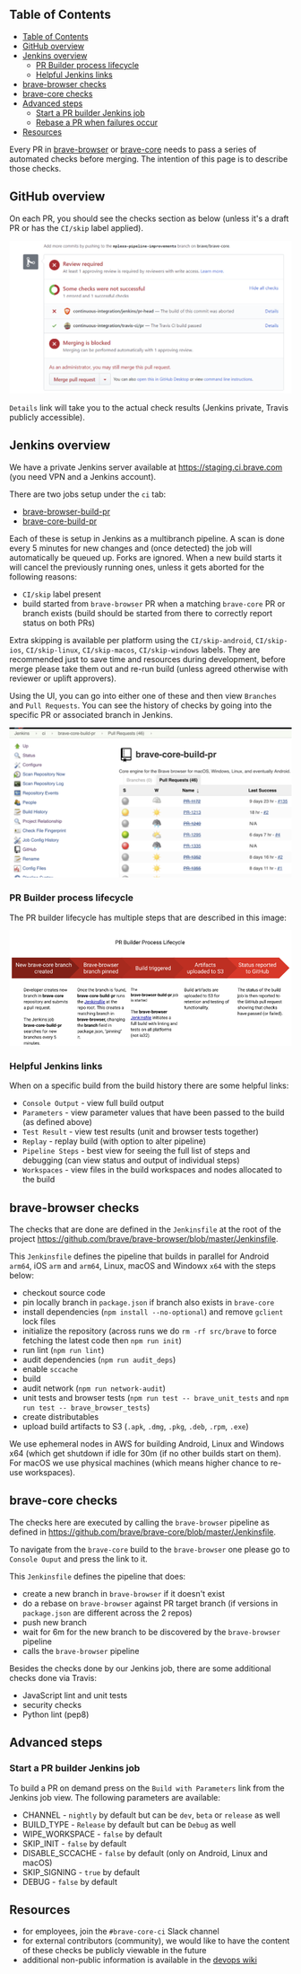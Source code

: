 ## Table of Contents
<!-- TOC -->

- [Table of Contents](#table-of-contents)
- [GitHub overview](#github-overview)
- [Jenkins overview](#jenkins-overview)
  - [PR Builder process lifecycle](#pr-builder-process-lifecycle)
  - [Helpful Jenkins links](#helpful-jenkins-links)
- [brave-browser checks](#brave-browser-checks)
- [brave-core checks](#brave-core-checks)
- [Advanced steps](#advanced-steps)
  - [Start a PR builder Jenkins job](#start-a-pr-builder-jenkins-job)
  - [Rebase a PR when failures occur](#rebase-a-pr-when-failures-occur)
- [Resources](#resources)

<!-- /TOC -->

Every PR in [brave-browser](https://github.com/brave/brave-browser) or [brave-core](https://github.com/brave/brave-core) needs to pass a series of automated checks before merging. The intention of this page is to describe those checks.

## GitHub overview
On each PR, you should see the checks section as below (unless it's a draft PR or has the `CI/skip` label applied).

![GitHub checks section](images/github-checks.png)

`Details` link will take you to the actual check results (Jenkins private, Travis publicly accessible).

## Jenkins overview
We have a private Jenkins server available at https://staging.ci.brave.com (you need VPN and a Jenkins account).

There are two jobs setup under the `ci` tab:
- [brave-browser-build-pr](https://staging.ci.brave.com/view/ci/job/brave-browser-build-pr)
- [brave-core-build-pr](https://staging.ci.brave.com/view/ci/job/brave-core-build-pr)

Each of these is setup in Jenkins as a multibranch pipeline. A scan is done every 5 minutes for new changes and (once detected) the job will automatically be queued up. Forks are ignored. When a new build starts it will cancel the previously running ones, unless it gets aborted for the following reasons:
- `CI/skip` label present
- build started from `brave-browser` PR when a matching `brave-core` PR or branch exists (build should be started from there to correctly report status on both PRs)

Extra skipping is available per platform using the `CI/skip-android`, `CI/skip-ios`, `CI/skip-linux`, `CI/skip-macos`, `CI/skip-windows` labels. They are recommended just to save time and resources during development, before merge please take them out and re-run build (unless agreed otherwise with reviewer or uplift approvers).

Using the UI, you can go into either one of these and then view `Branches` and `Pull Requests`. You can see the history of checks by going into the specific PR or associated branch in Jenkins.

![Brave Core PR builder jobs in Jenkins](images/jenkins-jobs.png)

### PR Builder process lifecycle

The PR builder lifecycle has multiple steps that are described in this image:

![PR builder process lifecycle](images/pr-builder-process.png)

### Helpful Jenkins links

When on a specific build from the build history there are some helpful links:
- `Console Output` - view full build output
- `Parameters` - view parameter values that have been passed to the build (as defined above)
- `Test Result` - view test results (unit and browser tests together)
- `Replay` - replay build (with option to alter pipeline)
- `Pipeline Steps` - best view for seeing the full list of steps and debugging (can view status and output of individual steps)
- `Workspaces` - view files in the build workspaces and nodes allocated to the build

## brave-browser checks
The checks that are done are defined in the `Jenkinsfile` at the root of the project https://github.com/brave/brave-browser/blob/master/Jenkinsfile.

This `Jenkinsfile` defines the pipeline that builds in parallel for Android `arm64`, iOS `arm` and `arm64`, Linux, macOS and Windowx `x64` with the steps below:
- checkout source code
- pin locally branch in `package.json` if branch also exists in `brave-core`
- install dependencies (`npm install --no-optional`) and remove `gclient` lock files
- initialize the repository (across runs we do `rm -rf src/brave` to force fetching the latest code then `npm run init`)
- run lint (`npm run lint`)
- audit dependencies (`npm run audit_deps`)
- enable `sccache`
- build
- audit network (`npm run network-audit`)
- unit tests and browser tests (`npm run test -- brave_unit_tests` and `npm run test -- brave_browser_tests`)
- create distributables
- upload build artifacts to S3 (`.apk`, `.dmg`, `.pkg`, `.deb`, `.rpm`, `.exe`)

We use ephemeral nodes in AWS for building Android, Linux and Windows x64 (which get shutdown if idle for 30m (if no other builds start on them). For macOS we use physical machines (which means higher chance to re-use workspaces).

## brave-core checks
The checks here are executed by calling the `brave-browser` pipeline as defined in https://github.com/brave/brave-core/blob/master/Jenkinsfile.

To navigate from the `brave-core` build to the `brave-browser` one please go to `Console Ouput` and press the link to it.

This `Jenkinsfile` defines the pipeline that does:
- create a new branch in `brave-browser` if it doesn't exist
- do a rebase on `brave-browser` against PR target branch (if versions in `package.json` are different across the 2 repos)
- push new branch
- wait for 6m for the new branch to be discovered by the `brave-browser` pipeline
- calls the `brave-browser` pipeline

Besides the checks done by our Jenkins job, there are some additional checks done via Travis:
- JavaScript lint and unit tests
- security checks
- Python lint (pep8)

## Advanced steps

### Start a PR builder Jenkins job

To build a PR on demand press on the `Build with Parameters` link from the Jenkins job view. The following parameters are available:
- CHANNEL - `nightly` by default but can be `dev`, `beta` or `release` as well
- BUILD_TYPE - `Release` by default but can be `Debug` as well
- WIPE_WORKSPACE - `false` by default
- SKIP_INIT - `false` by default
- DISABLE_SCCACHE - `false` by default (only on Android, Linux and macOS)
- SKIP_SIGNING - `true` by default
- DEBUG - `false` by default

## Resources
- for employees, join the `#brave-core-ci` Slack channel
- for external contributors (community), we would like to have the content of these checks be publicly viewable in the future
- additional non-public information is available in the [devops wiki](https://github.com/brave/devops/wiki/PR-Builder-Non-public-information)
